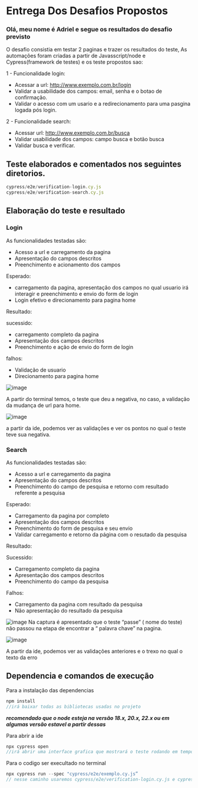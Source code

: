 # Entrega Dos Desafios Propostos

### Olá, meu nome é Adriel e segue os resultados do desafio previsto

O desafio consistia em testar 2 paginas e trazer os resultados do teste,
As automações foram criadas a partir de Javasscript/node e Cypress(framework de testes)
e os teste propostos sao:

1 - Funcionalidade login:

- Acessar a url: http://www.exemplo.com.br/login
- Validar a usabilidade dos campos: email, senha e o botao de confirmação.
- Validar o acesso com um usario e a redirecionamento para uma pasgina logada pós login.

2 - Funcionalidade search:

- Acessar url: http://www.exemplo.com.br/busca
- Validar usabilidade dos campos: campo busca e botão busca
- Validar busca e verificar.

## Teste elaborados e comentados nos seguintes diretorios.

```jsx
cypress/e2e/verification-login.cy.js
cypress/e2e/verification-search.cy.js
```

## Elaboração do teste e resultado

### Login

As funcionalidades testadas são:

- Acesso a url e carregamento da pagina
- Apresentação do campos descritos
- Preenchimento e acionamento dos campos

Esperado: 

- carregamento da pagina, apresentação dos campos no qual usuario irá interagir e preenchimento e envio do form de login
- Login efetivo e direcionamento para pagina home

Resultado:

sucessido:

- carregamento completo da pagina
- Apresentação dos campos descritos
- Preenchimento e ação de envio do form de login

falhos:

- Validação de usuario
- Direcionamento para pagina home

![image](https://github.com/user-attachments/assets/dc4b6b9f-a7f2-48f6-8368-e0fc670153d0)

A partir do terminal temos, o teste que deu a negativa, no caso, a validação da mudança de url para home.

![image](https://github.com/user-attachments/assets/8b75787b-4a97-47cd-8cfb-4a60fd22c4ab)

a partir da ide, podemos ver as validações e ver os pontos no qual o teste teve sua negativa.

### Search

As funcionalidades testadas são:

- Acesso a url e carregamento da pagina
- Apresentação do campos descritos
- Preenchimento do campo de pesquisa e retorno com resultado referente a pesquisa

Esperado:

- Carregamento da pagina por completo
- Apresentação dos campos descritos
- Preenchimento do form de pesquisa e seu envio
- Validar carregamento e retorno da página com o resutado da pesquisa

Resultado:

Sucessido:

- Carregamento completo da pagina
- Apresentação dos campos descritos
- Preenchimento do campo da pesquisa

Falhos:

- Carregamento da pagina com resultado da pesquisa
- Não apresentação do resultado da pesquisa


![image](https://github.com/user-attachments/assets/613cb872-2a2a-4df4-b4bc-d7b384ff81d2)
Na captura é apresentado que o teste “passe” ( nome do teste) não passou na etapa de encontrar a “ palavra chave” na pagina.

![image](https://github.com/user-attachments/assets/be6568a1-ad7e-4270-9c10-c0277189ebf9)

A partir da ide, podemos ver as validações anteriores e o trexo no qual o texto da erro

## Dependencia e comandos de execução

Para a instalação das dependencias 

```jsx
npm install
//irá baixar todas as bibliotecas usadas no projeto
```

***recomendado que o node esteja na versão 18.x, 20.x, 22.x ou em algumas versão estavel a partir dessas*** 

Para abrir a ide 

```jsx
npx cypress open
//irá abrir uma interface grafica que mostrará o teste rodando em tempo real
```

Para o codigo ser execultado no terminal 

```jsx
npx cypress run --spec "cypress/e2e/exemplo.cy.js”
// nesse caminho usaremos cypress/e2e/verification-login.cy.js e cypress/e2e/verification-search.cy.js
```
